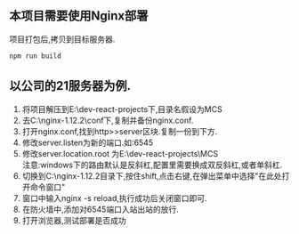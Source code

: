 

## 本项目需要使用Nginx部署
项目打包后,拷贝到目标服务器.
```bash
npm run build
```
## 以公司的21服务器为例.  
1. 将项目解压到E:\dev-react-projects下,目录名假设为MCS
2. 去C:\nginx-1.12.2\conf下,复制并备份nginx.conf.
3. 打开nginx.conf,找到http>>server区块.复制一份到下方.
4. 修改server.listen为新的端口.如:6545
5. 修改server.location.root 为E:\\dev-react-projects\\MCS  
注意:windows下的路由默认是反斜杠,配置里需要换成双反斜杠,或者单斜杠.
6. 切换到C:\nginx-1.12.2目录下,按住shift,点击右键,在弹出菜单中选择"在此处打开命令窗口"
7. 窗口中输入nginx -s reload,执行成功后关闭窗口即可.
8. 在防火墙中,添加对6545端口入站出站的放行.
9. 打开浏览器,测试部署是否成功
## 
